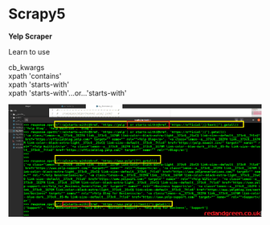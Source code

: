 # Scrapy5
<b>Yelp Scraper</b>

Learn to use </br>

cb_kwargs</br>
xpath 'contains'</br>
xpath 'starts-with'</br>
xpath 'starts-with'...or...'starts-with'</br>

<img src="https://github.com/RGGH/Misc/blob/master/scrapy-xpath-redandgreen-demo.png" style="margin: 0 auto;">
